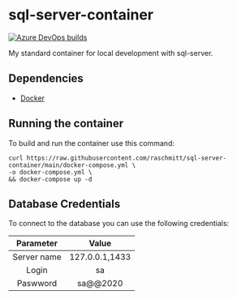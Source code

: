 # sql-server-container

[![Azure DevOps builds](https://img.shields.io/azure-devops/build/raschmitt/7618d927-8467-43e2-b5e9-1aeddc1fbfdc/28?label=Build%20%26%20Test&style=flat-square)](https://dev.azure.com/raschmitt/raschmitt/_build?definitionId=28)

My standard container for local development with sql-server.

## Dependencies 

- [Docker](https://docs.docker.com/get-docker/)

## Running the container

To build and run the container use this command:

```
curl https://raw.githubusercontent.com/raschmitt/sql-server-container/main/docker-compose.yml \
-o docker-compose.yml \
&& docker-compose up -d
```


## Database Credentials

To connect to the database you can use the following credentials:

| Parameter | Value |
| :---: | :---: |
| Server name | 127.0.0.1,1433 |
| Login | sa |
| Paswword | sa@@2020 |

